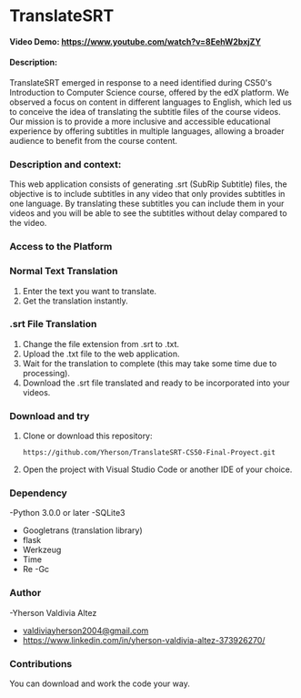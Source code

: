 # TranslateSRT
#### Video Demo:  https://www.youtube.com/watch?v=8EehW2bxjZY
#### Description:

TranslateSRT emerged in response to a need identified during CS50's Introduction to Computer Science course, offered by the edX platform. We observed a focus on content in different languages ​​to English, which led us to conceive the idea of ​​translating the subtitle files of the course videos. Our mission is to provide a more inclusive and accessible educational experience by offering subtitles in multiple languages, allowing a broader audience to benefit from the course content.

### Description and context:

This web application consists of generating .srt (SubRip Subtitle) files, the objective is to include subtitles in any video that only provides subtitles in one language. By translating these subtitles you can include them in your videos and you will be able to see the subtitles without delay compared to the video.

### Access to the Platform

### Normal Text Translation
1. Enter the text you want to translate.
2. Get the translation instantly.

### .srt File Translation
1. Change the file extension from .srt to .txt.
2. Upload the .txt file to the web application.
3. Wait for the translation to complete (this may take some time due to processing).
4. Download the .srt file translated and ready to be incorporated into your videos.

### Download and try
1. Clone or download this repository:
     ```tap
     https://github.com/Yherson/TranslateSRT-CS50-Final-Proyect.git
2. Open the project with Visual Studio Code or another IDE of your choice.

### Dependency
-Python 3.0.0 or later
-SQLite3
- Googletrans (translation library)
- flask
- Werkzeug
- Time
- Re
-Gc

### Author
-Yherson Valdivia Altez
- valdiviayherson2004@gmail.com
- https://www.linkedin.com/in/yherson-valdivia-altez-373926270/


### Contributions
You can download and work the code your way.















